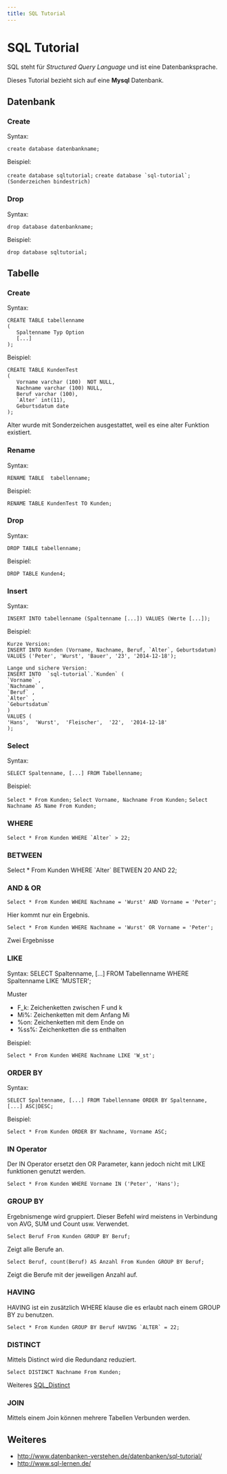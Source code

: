 ```yaml
---
title: SQL Tutorial
---
```


# SQL Tutorial

SQL steht für *Structured Query Language* und ist eine Datenbanksprache.

Dieses Tutorial bezieht sich auf eine **Mysql** Datenbank.

## Datenbank

### Create

Syntax:

`create database datenbankname;`

Beispiel:

`create database sqltutorial;`
`` create database `sql-tutorial`; (Sonderzeichen bindestrich) ``

### Drop

Syntax:

`drop database datenbankname;`

Beispiel:

`drop database sqltutorial;`

## Tabelle

### Create

Syntax:

    CREATE TABLE tabellenname
    (
       Spaltenname Typ Option
       [...]
    );

Beispiel:

    CREATE TABLE KundenTest
    (
       Vorname varchar (100)  NOT NULL,
       Nachname varchar (100) NULL,
       Beruf varchar (100),
       `Alter` int(11),
       Geburtsdatum date
    );

Alter wurde mit Sonderzeichen ausgestattet, weil es eine alter Funktion
existiert.

### Rename

Syntax:

    RENAME TABLE  tabellenname;

Beispiel:

    RENAME TABLE KundenTest TO Kunden;

### Drop

Syntax:

    DROP TABLE tabellenname;

Beispiel:

    DROP TABLE Kunden4;

### Insert

Syntax:

`INSERT INTO tabellenname (Spaltenname [...]) VALUES (Werte [...]);`

Beispiel:

    Kurze Version:
    INSERT INTO Kunden (Vorname, Nachname, Beruf, `Alter`, Geburtsdatum) VALUES ('Peter', 'Wurst', 'Bauer', '23', '2014-12-18');

    Lange und sichere Version:
    INSERT INTO  `sql-tutorial`.`Kunden` (
    `Vorname` ,
    `Nachname` ,
    `Beruf` ,
    `Alter` ,
    `Geburtsdatum`
    )
    VALUES (
    'Hans',  'Wurst',  'Fleischer',  '22',  '2014-12-18'
    );

### Select

Syntax:

`SELECT Spaltenname, [...] FROM Tabellenname;`

Beispiel:

`Select * From Kunden;`
`Select Vorname, Nachname From Kunden;`
`Select Nachname AS Name From Kunden;`

### WHERE

`` Select * From Kunden WHERE `Alter` > 22; ``

### BETWEEN

Select \* From Kunden WHERE \`Alter\` BETWEEN 20 AND 22;

### AND & OR

`Select * From Kunden WHERE Nachname = 'Wurst' AND Vorname = 'Peter';`

Hier kommt nur ein Ergebnis.

`Select * From Kunden WHERE Nachname = 'Wurst' OR Vorname = 'Peter';`

Zwei Ergebnisse

### LIKE

Syntax: SELECT Spaltenname, \[...\] FROM Tabellenname WHERE Spaltenname
LIKE 'MUSTER';

Muster

-   F\_k: Zeichenketten zwischen F und k
-   Mi%: Zeichenketten mit dem Anfang Mi
-   %on: Zeichenketten mit dem Ende on
-   %ss%: Zeichenketten die ss enthalten

Beispiel:

`Select * From Kunden WHERE Nachname LIKE 'W_st';`

### ORDER BY

Syntax:

`SELECT Spaltenname, [...] FROM Tabellenname ORDER BY Spaltenname, [...] ASC|DESC;`

Beispiel:

`Select * From Kunden ORDER BY Nachname, Vorname ASC;`

### IN Operator

Der IN Operator ersetzt den OR Parameter, kann jedoch nicht mit LIKE
funktionen genutzt werden.

`Select * From Kunden WHERE Vorname IN ('Peter', 'Hans');`

### GROUP BY

Ergebnismenge wird gruppiert. Dieser Befehl wird meistens in Verbindung
von AVG, SUM und Count usw. Verwendet.

`Select Beruf From Kunden GROUP BY Beruf;`

Zeigt alle Berufe an.

`Select Beruf, count(Beruf) AS Anzahl From Kunden GROUP BY Beruf;`

Zeigt die Berufe mit der jeweiligen Anzahl auf.

### HAVING

HAVING ist ein zusätzlich WHERE klause die es erlaubt nach einem GROUP
BY zu benutzen.

`` Select * From Kunden GROUP BY Beruf HAVING `ALTER` = 22; ``

### DISTINCT

Mittels Distinct wird die Redundanz reduziert.

`Select DISTINCT Nachname From Kunden;`

Weiteres [SQL\_Distinct](./SQL-Distinct)

### JOIN

Mittels einem Join können mehrere Tabellen Verbunden werden.

## Weiteres

-   <http://www.datenbanken-verstehen.de/datenbanken/sql-tutorial/>
-   <http://www.sql-lernen.de/>
